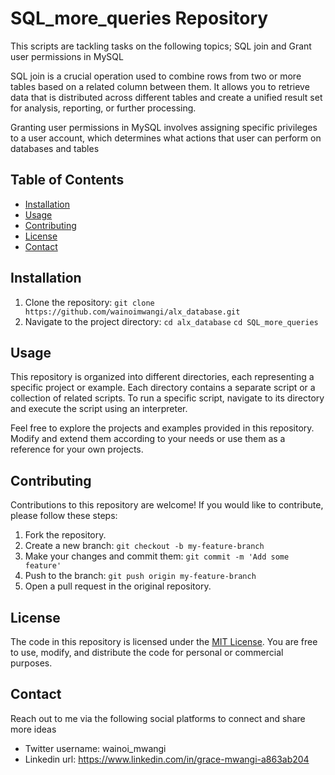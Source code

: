 # SQL_more_queries Repository

This scripts are tackling tasks on the following topics; SQL join and Grant user permissions in MySQL

SQL join is a crucial operation used to combine rows from two or more tables based on a related column between them. It allows you to retrieve data that is distributed across different tables and create a unified result set for analysis, reporting, or further processing.

Granting user permissions in MySQL involves assigning specific privileges to a user account, which determines what actions that user can perform on databases and tables

## Table of Contents

- [Installation](#installation)
- [Usage](#usage)
- [Contributing](#contributing)
- [License](#license)
- [Contact](#contact)

## Installation

1. Clone the repository: `git clone https://github.com/wainoimwangi/alx_database.git`
2. Navigate to the project directory: `cd alx_database` `cd SQL_more_queries`

## Usage

This repository is organized into different directories, each representing a specific project or example. Each directory contains a separate script or a collection of related scripts. To run a specific script, navigate to its directory and execute the script using an interpreter.

Feel free to explore the projects and examples provided in this repository. Modify and extend them according to your needs or use them as a reference for your own projects.

## Contributing

Contributions to this repository are welcome! If you would like to contribute, please follow these steps:

1. Fork the repository.
2. Create a new branch: `git checkout -b my-feature-branch`
3. Make your changes and commit them: `git commit -m 'Add some feature'`
4. Push to the branch: `git push origin my-feature-branch`
5. Open a pull request in the original repository.

## License

The code in this repository is licensed under the [MIT License](LICENSE.md). You are free to use, modify, and distribute the code for personal or commercial purposes.

## Contact

Reach out to me via the following social platforms to connect and share more ideas

- Twitter username: wainoi_mwangi
- Linkedin url: https://www.linkedin.com/in/grace-mwangi-a863ab204